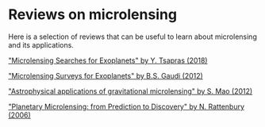 # Reviews on microlensing

Here is a selection of reviews that can be useful to learn about microlensing and its applications.

["Microlensing Searches for Exoplanets" by Y. Tsapras (2018)](https://ui.adsabs.harvard.edu/abs/2018Geosc...8..365T/abstract)

["Microlensing Surveys for Exoplanets" by B.S. Gaudi (2012)](https://ui.adsabs.harvard.edu/abs/2012ARA%26A..50..411G/abstract)

["Astrophysical applications of gravitational microlensing" by S. Mao (2012)](https://ui.adsabs.harvard.edu/abs/2012RAA....12..947M/abstract)

["Planetary Microlensing: from Prediction to Discovery" by N. Rattenbury (2006)](https://ui.adsabs.harvard.edu/abs/2006MPLA...21..919R/abstract)
